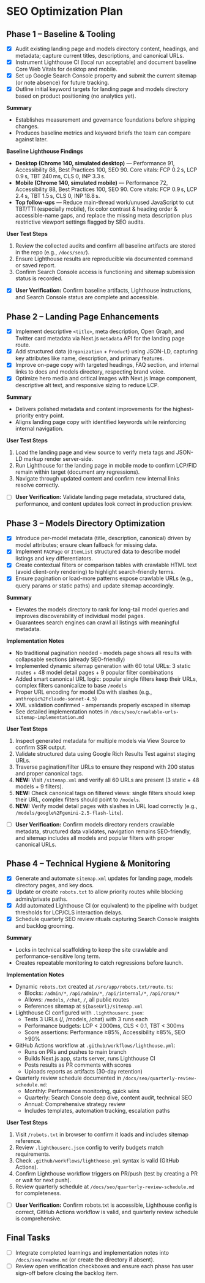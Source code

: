 # SEO Optimization Plan

## Phase 1 – Baseline & Tooling

- [x] Audit existing landing page and models directory content, headings, and metadata; capture current titles, descriptions, and canonical URLs.
- [x] Instrument Lighthouse CI (local run acceptable) and document baseline Core Web Vitals for desktop and mobile.
- [x] Set up Google Search Console property and submit the current sitemap (or note absence) for future tracking.
- [x] Outline initial keyword targets for landing page and models directory based on product positioning (no analytics yet).

**Summary**

- Establishes measurement and governance foundations before shipping changes.
- Produces baseline metrics and keyword briefs the team can compare against later.

**Baseline Lighthouse Findings**

- **Desktop (Chrome 140, simulated desktop)** — Performance 91, Accessibility 88, Best Practices 100, SEO 90. Core vitals: FCP 0.2 s, LCP 0.9 s, TBT 240 ms, CLS 0, INP 3.3 s.
- **Mobile (Chrome 140, simulated mobile)** — Performance 72, Accessibility 88, Best Practices 100, SEO 90. Core vitals: FCP 0.9 s, LCP 2.4 s, TBT 1.5 s, CLS 0, INP 18.8 s.
- **Top follow-ups** — Reduce main-thread work/unused JavaScript to cut TBT/TTI (especially mobile), fix color contrast & heading order & accessible-name gaps, and replace the missing meta description plus restrictive viewport settings flagged by SEO audits.

**User Test Steps**

1. Review the collected audits and confirm all baseline artifacts are stored in the repo (e.g., `/docs/seo/`).
2. Ensure Lighthouse results are reproducible via documented command or saved report.
3. Confirm Search Console access is functioning and sitemap submission status is recorded.

- [x] **User Verification:** Confirm baseline artifacts, Lighthouse instructions, and Search Console status are complete and accessible.

## Phase 2 – Landing Page Enhancements

- [x] Implement descriptive `<title>`, meta description, Open Graph, and Twitter card metadata via Next.js `metadata` API for the landing page route.
- [x] Add structured data (`Organization` + `Product`) using JSON-LD, capturing key attributes like name, description, and primary features.
- [x] Improve on-page copy with targeted headings, FAQ section, and internal links to docs and models directory, respecting brand voice.
- [x] Optimize hero media and critical images with Next.js Image component, descriptive alt text, and responsive sizing to reduce LCP.

**Summary**

- Delivers polished metadata and content improvements for the highest-priority entry point.
- Aligns landing page copy with identified keywords while reinforcing internal navigation.

**User Test Steps**

1. Load the landing page and view source to verify meta tags and JSON-LD markup render server-side.
2. Run Lighthouse for the landing page in mobile mode to confirm LCP/FID remain within target (document any regressions).
3. Navigate through updated content and confirm new internal links resolve correctly.

- [ ] **User Verification:** Validate landing page metadata, structured data, performance, and content updates look correct in production preview.

## Phase 3 – Models Directory Optimization

- [x] Introduce per-model metadata (title, description, canonical) driven by model attributes; ensure clean fallback for missing data.
- [x] Implement `FAQPage` or `ItemList` structured data to describe model listings and key differentiators.
- [x] Create contextual filters or comparison tables with crawlable HTML text (avoid client-only rendering) to highlight search-friendly terms.
- [x] Ensure pagination or load-more patterns expose crawlable URLs (e.g., query params or static paths) and update sitemap accordingly.

**Summary**

- Elevates the models directory to rank for long-tail model queries and improves discoverability of individual model pages.
- Guarantees search engines can crawl all listings with meaningful metadata.

**Implementation Notes**

- No traditional pagination needed - models page shows all results with collapsable sections (already SEO-friendly)
- Implemented dynamic sitemap generation with 60 total URLs: 3 static routes + 48 model detail pages + 9 popular filter combinations
- Added smart canonical URL logic: popular single filters keep their URLs, complex filters canonicalize to base `/models`
- Proper URL encoding for model IDs with slashes (e.g., `anthropic%2Fclaude-sonnet-4.5`)
- XML validation confirmed - ampersands properly escaped in sitemap
- See detailed implementation notes in `/docs/seo/crawlable-urls-sitemap-implementation.md`

**User Test Steps**

1. Inspect generated metadata for multiple models via View Source to confirm SSR output.
2. Validate structured data using Google Rich Results Test against staging URLs.
3. Traverse pagination/filter URLs to ensure they respond with 200 status and proper canonical tags.
4. **NEW:** Visit `/sitemap.xml` and verify all 60 URLs are present (3 static + 48 models + 9 filters).
5. **NEW:** Check canonical tags on filtered views: single filters should keep their URL, complex filters should point to `/models`.
6. **NEW:** Verify model detail pages with slashes in URL load correctly (e.g., `/models/google%2Fgemini-2.5-flash-lite`).

- [ ] **User Verification:** Confirm models directory renders crawlable metadata, structured data validates, navigation remains SEO-friendly, and sitemap includes all models and popular filters with proper canonical URLs.

## Phase 4 – Technical Hygiene & Monitoring

- [x] Generate and automate `sitemap.xml` updates for landing page, models directory pages, and key docs.
- [x] Update or create `robots.txt` to allow priority routes while blocking admin/private paths.
- [x] Add automated Lighthouse CI (or equivalent) to the pipeline with budget thresholds for LCP/CLS interaction delays.
- [x] Schedule quarterly SEO review rituals capturing Search Console insights and backlog grooming.

**Summary**

- Locks in technical scaffolding to keep the site crawlable and performance-sensitive long term.
- Creates repeatable monitoring to catch regressions before launch.

**Implementation Notes**

- Dynamic `robots.txt` created at `/src/app/robots.txt/route.ts`:
  - Blocks: `/admin/*`, `/api/admin/*`, `/api/internal/*`, `/api/cron/*`
  - Allows: `/models`, `/chat`, `/`, all public routes
  - References sitemap at `${baseUrl}/sitemap.xml`
- Lighthouse CI configured with `.lighthouserc.json`:
  - Tests 3 URLs (/, /models, /chat) with 3 runs each
  - Performance budgets: LCP < 2000ms, CLS < 0.1, TBT < 300ms
  - Score assertions: Performance ≥85%, Accessibility ≥85%, SEO ≥90%
- GitHub Actions workflow at `.github/workflows/lighthouse.yml`:
  - Runs on PRs and pushes to main branch
  - Builds Next.js app, starts server, runs Lighthouse CI
  - Posts results as PR comments with scores
  - Uploads reports as artifacts (30-day retention)
- Quarterly review schedule documented in `/docs/seo/quarterly-review-schedule.md`:
  - Monthly: Performance monitoring, quick wins
  - Quarterly: Search Console deep dive, content audit, technical SEO
  - Annual: Comprehensive strategy review
  - Includes templates, automation tracking, escalation paths

**User Test Steps**

1. Visit `/robots.txt` in browser to confirm it loads and includes sitemap reference.
2. Review `.lighthouserc.json` config to verify budgets match requirements.
3. Check `.github/workflows/lighthouse.yml` syntax is valid (GitHub Actions).
4. Confirm Lighthouse workflow triggers on PR/push (test by creating a PR or wait for next push).
5. Review quarterly schedule at `/docs/seo/quarterly-review-schedule.md` for completeness.

- [ ] **User Verification:** Confirm robots.txt is accessible, Lighthouse config is correct, GitHub Actions workflow is valid, and quarterly review schedule is comprehensive.

## Final Tasks

- [ ] Integrate completed learnings and implementation notes into `/docs/seo/readme.md` (or create the directory if absent).
- [ ] Review open verification checkboxes and ensure each phase has user sign-off before closing the backlog item.
